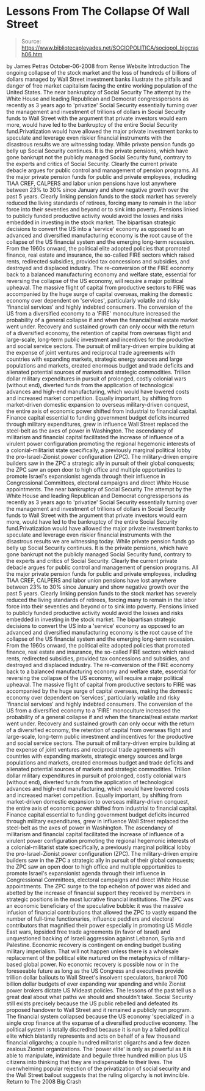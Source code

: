 # Lessons From The Collapse Of Wall Street

> Source: https://www.bibliotecapleyades.net/SOCIOPOLITICA/sociopol_bigcrash06.htm

by James Petras October-06-2008
from Rense Website
Introduction The ongoing collapse of the stock market and the loss of hundreds of billions of dollars managed by Wall Street investment banks illustrate the pitfalls and danger of free market capitalism facing the entire working population of the United States.
The near bankruptcy of Social Security The attempt by the White House and leading Republican and Democrat congresspersons as recently as 3 years ago to 'privatize' Social Security essentially turning over the management and investment of trillions of dollars in Social Security funds to Wall Street with the argument that private investors would earn more, would have led to the bankruptcy of the entire Social Security fund.Privatization would have allowed the major private investment banks to speculate and leverage even riskier financial instruments with the disastrous results we are witnessing today. While private pension funds go belly up Social Security continues. It is the private pensions, which have gone bankrupt not the publicly managed Social Security fund, contrary to the experts and critics of Social Security. Clearly the current private debacle argues for public control and management of pension programs. All the major private pension funds for public and private employees, including TIAA CREF, CALPERS and labor union pensions have lost anywhere between 23% to 30% since January and show negative growth over the past 5 years. Clearly linking pension funds to the stock market has severely reduced the living standards of retirees, forcing many to remain in the labor force into their seventies and beyond or to sink into poverty. Pensions linked to publicly funded productive activity would avoid the losses and risks embedded in investing in the stock market. The bipartisan strategic decisions to convert the US into a 'service' economy as opposed to an advanced and diversified manufacturing economy is the root cause of the collapse of the US financial system and the emerging long-term recession. From the 1960s onward, the political elite adopted policies that promoted finance, real estate and insurance, the so-called FIRE sectors which raised rents, redirected subsidies, provided tax concessions and subsidies, and destroyed and displaced industry. The re-conversion of the FIRE economy back to a balanced manufacturing economy and welfare state, essential for reversing the collapse of the US economy, will require a major political upheaval. The massive flight of capital from productive sectors to FIRE was accompanied by the huge surge of capital overseas, making the domestic economy over dependent on 'services', particularly volatile and risky 'financial services' and highly indebted consumers. The conversion of the US from a diversified economy to a 'FIRE' monoculture increased the probability of a general collapse if and when the financial/real estate market went under. Recovery and sustained growth can only occur with the return of a diversified economy, the retention of capital from overseas flight and large-scale, long-term public investment and incentives for the productive and social service sectors. The pursuit of military-driven empire building at the expense of joint ventures and reciprocal trade agreements with countries with expanding markets, strategic energy sources and large populations and markets, created enormous budget and trade deficits and alienated potential sources of markets and strategic commodities. Trillion dollar military expenditures in pursuit of prolonged, costly colonial wars (without end), diverted funds from the application of technological advances and high-end manufacturing, which would have lowered costs and increased market competition. Equally important, by shifting from market-driven domestic expansion to overseas military-driven conquest, the entire axis of economic power shifted from industrial to financial capital. Finance capital essential to funding government budget deficits incurred through military expenditures, grew in influence Wall Street replaced the steel-belt as the axes of power in Washington. The ascendancy of militarism and financial capital facilitated the increase of influence of a virulent power configuration promoting the regional hegemonic interests of a colonial-militarist state specifically, a previously marginal political lobby the pro-Israel-Zionist power configuration (ZPC). The military-driven empire builders saw in the ZPC a strategic ally in pursuit of their global conquests; the ZPC saw an open door to high office and multiple opportunities to promote Israel's expansionist agenda through their influence in Congressional Committees, electoral campaigns and direct White House appointments.
The near bankruptcy of Social Security
The attempt by the White House and leading Republican and Democrat congresspersons as recently as 3 years ago to 'privatize' Social Security essentially turning over the management and investment of trillions of dollars in Social Security funds to Wall Street with the argument that private investors would earn more, would have led to the bankruptcy of the entire Social Security fund.Privatization would have allowed the major private investment banks to speculate and leverage even riskier financial instruments with the disastrous results we are witnessing today. While private pension funds go belly up Social Security continues. It is the private pensions, which have gone bankrupt not the publicly managed Social Security fund, contrary to the experts and critics of Social Security. Clearly the current private debacle argues for public control and management of pension programs.
All the major private pension funds for public and private employees, including TIAA CREF, CALPERS and labor union pensions have lost anywhere between 23% to 30% since January and show negative growth over the past 5 years. Clearly linking pension funds to the stock market has severely reduced the living standards of retirees, forcing many to remain in the labor force into their seventies and beyond or to sink into poverty. Pensions linked to publicly funded productive activity would avoid the losses and risks embedded in investing in the stock market.
The bipartisan strategic decisions to convert the US into a 'service' economy as opposed to an advanced and diversified manufacturing economy is the root cause of the collapse of the US financial system and the emerging long-term recession. From the 1960s onward, the political elite adopted policies that promoted finance, real estate and insurance, the so-called FIRE sectors which raised rents, redirected subsidies, provided tax concessions and subsidies, and destroyed and displaced industry. The re-conversion of the FIRE economy back to a balanced manufacturing economy and welfare state, essential for reversing the collapse of the US economy, will require a major political upheaval.
The massive flight of capital from productive sectors to FIRE was accompanied by the huge surge of capital overseas, making the domestic economy over dependent on 'services', particularly volatile and risky 'financial services' and highly indebted consumers. The conversion of the US from a diversified economy to a 'FIRE' monoculture increased the probability of a general collapse if and when the financial/real estate market went under. Recovery and sustained growth can only occur with the return of a diversified economy, the retention of capital from overseas flight and large-scale, long-term public investment and incentives for the productive and social service sectors.
The pursuit of military-driven empire building at the expense of joint ventures and reciprocal trade agreements with countries with expanding markets, strategic energy sources and large populations and markets, created enormous budget and trade deficits and alienated potential sources of markets and strategic commodities. Trillion dollar military expenditures in pursuit of prolonged, costly colonial wars (without end), diverted funds from the application of technological advances and high-end manufacturing, which would have lowered costs and increased market competition. Equally important, by shifting from market-driven domestic expansion to overseas military-driven conquest, the entire axis of economic power shifted from industrial to financial capital. Finance capital essential to funding government budget deficits incurred through military expenditures, grew in influence Wall Street replaced the steel-belt as the axes of power in Washington.
The ascendancy of militarism and financial capital facilitated the increase of influence of a virulent power configuration promoting the regional hegemonic interests of a colonial-militarist state specifically, a previously marginal political lobby the pro-Israel-Zionist power configuration (ZPC). The military-driven empire builders saw in the ZPC a strategic ally in pursuit of their global conquests; the ZPC saw an open door to high office and multiple opportunities to promote Israel's expansionist agenda through their influence in Congressional Committees, electoral campaigns and direct White House appointments.
The ZPC surge to the top echelon of power was aided and abetted by the increase of financial support they received by members in strategic positions in the most lucrative financial institutions.
The ZPC was an economic beneficiary of the speculative bubble: it was the massive infusion of financial contributions that allowed the ZPC to vastly expand the number of full-time functionaries, influence peddlers and electoral contributors that magnified their power especially in promoting US Middle East wars, lopsided free trade agreements (in favor of Israel) and unquestioned backing of Israeli aggression against Lebanon, Syria and Palestine.
Economic recovery is contingent on ending budget busting military imperialism. That will not happen unless there is a wholesale replacement of the political elite nurtured on the metaphysics of military-based global power. No economic recovery is possible now or in the foreseeable future as long as the US Congress and executives provide trillion dollar bailouts to Wall Street's insolvent speculators, bankroll 700 billion dollar budgets of ever expanding war spending and while Zionist power brokers dictate US Mideast policies. The lessons of the past tell us a great deal about what paths we should and shouldn't take. Social Security still exists precisely because the US public rebelled and defeated its proposed handover to Wall Street and it remained a publicly run program. The financial system collapsed because the US economy 'specialized' in a single crop finance at the expanse of a diversified productive economy. The political system is totally discredited because it is run by a failed political elite which blatantly represents and acts on behalf of a few thousand financial oligarchs; a couple hundred militarist oligarchs and a few dozen zealous Zionist organizations. The 'power elite' is only as powerful as it is able to manipulate, intimidate and beguile three hundred million plus US citizens into thinking that they are indispensable to their lives.
The overwhelming popular rejection of the privatization of social security and the Wall Street bailout suggests that the ruling oligarchy is not invincible.
Return to The 2008 Big Crash
